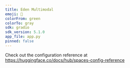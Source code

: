 ```yaml
---
title: Eden Multimodal
emoji: 🐢
colorFrom: green
colorTo: gray
sdk: gradio
sdk_version: 5.1.0
app_file: app.py
pinned: false
---
```


Check out the configuration reference at https://huggingface.co/docs/hub/spaces-config-reference
